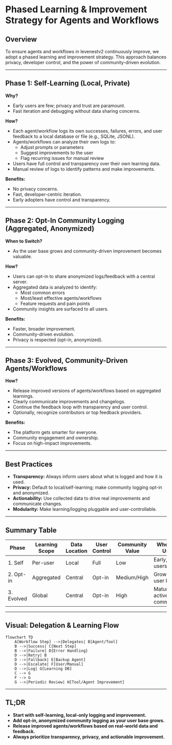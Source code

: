# Phased Learning & Improvement Strategy for Agents and Workflows

## Overview
To ensure agents and workflows in levenestv2 continuously improve, we adopt a phased learning and improvement strategy. This approach balances privacy, developer control, and the power of community-driven evolution.

---

## Phase 1: Self-Learning (Local, Private)
**Why?**
- Early users are few; privacy and trust are paramount.
- Fast iteration and debugging without data sharing concerns.

**How?**
- Each agent/workflow logs its own successes, failures, errors, and user feedback to a local database or file (e.g., SQLite, JSONL).
- Agents/workflows can analyze their own logs to:
  - Adjust prompts or parameters
  - Suggest improvements to the user
  - Flag recurring issues for manual review
- Users have full control and transparency over their own learning data.
- Manual review of logs to identify patterns and make improvements.

**Benefits:**
- No privacy concerns.
- Fast, developer-centric iteration.
- Early adopters have control and transparency.

---

## Phase 2: Opt-In Community Logging (Aggregated, Anonymized)
**When to Switch?**
- As the user base grows and community-driven improvement becomes valuable.

**How?**
- Users can opt-in to share anonymized logs/feedback with a central server.
- Aggregated data is analyzed to identify:
  - Most common errors
  - Most/least effective agents/workflows
  - Feature requests and pain points
- Community insights are surfaced to all users.

**Benefits:**
- Faster, broader improvement.
- Community-driven evolution.
- Privacy is respected (opt-in, anonymized).

---

## Phase 3: Evolved, Community-Driven Agents/Workflows
**How?**
- Release improved versions of agents/workflows based on aggregated learnings.
- Clearly communicate improvements and changelogs.
- Continue the feedback loop with transparency and user control.
- Optionally, recognize contributors or top feedback providers.

**Benefits:**
- The platform gets smarter for everyone.
- Community engagement and ownership.
- Focus on high-impact improvements.

---

## Best Practices
- **Transparency:** Always inform users about what is logged and how it is used.
- **Privacy:** Default to local/self-learning; make community logging opt-in and anonymized.
- **Actionability:** Use collected data to drive real improvements and communicate changes.
- **Modularity:** Make learning/logging pluggable and user-controllable.

---

## Summary Table
| Phase      | Learning Scope | Data Location | User Control | Community Value | When to Use                |
|------------|---------------|---------------|--------------|----------------|----------------------------|
| 1. Self    | Per-user      | Local         | Full         | Low            | Early, few users           |
| 2. Opt-in  | Aggregated    | Central       | Opt-in       | Medium/High    | Growing user base          |
| 3. Evolved | Global        | Central       | Opt-in       | High           | Mature, active community   |

---

## Visual: Delegation & Learning Flow
```mermaid
flowchart TD
    A[Workflow Step] -->|Delegates| B[Agent/Tool]
    B -->|Success| C[Next Step]
    B -->|Failure| D{Error Handling}
    D -->|Retry| B
    D -->|Fallback| E[Backup Agent]
    D -->|Escalate| F[User/Manual]
    D -->|Log| G[Learning DB]
    C --> G
    F --> G
    G -->|Periodic Review| H[Tool/Agent Improvement]
```

---

## TL;DR
- **Start with self-learning, local-only logging and improvement.**
- **Add opt-in, anonymized community logging as your user base grows.**
- **Release improved agents/workflows based on real-world data and feedback.**
- **Always prioritize transparency, privacy, and actionable improvement.** 
